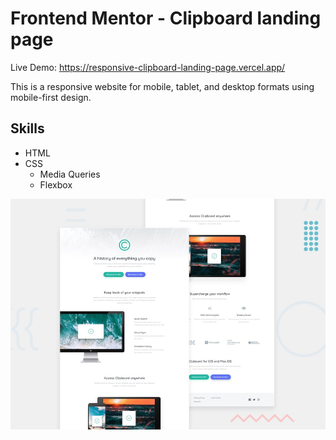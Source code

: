 # Frontend Mentor - Clipboard landing page
Live Demo: https://responsive-clipboard-landing-page.vercel.app/

This is a responsive website for mobile, tablet, and desktop formats using mobile-first design.

## Skills
* HTML
* CSS
  * Media Queries
  * Flexbox
  

![Design preview](./design/desktop-preview.jpg)
